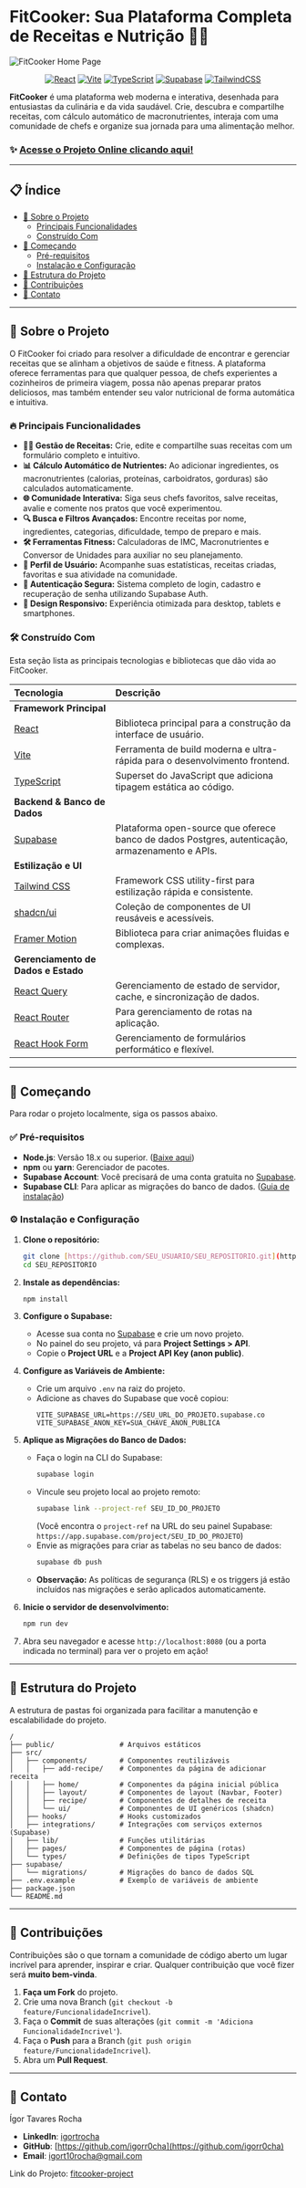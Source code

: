 # FitCooker: Sua Plataforma Completa de Receitas e Nutrição 🍳💪

![FitCooker Home Page](/public/equipe.jpg)

<div align="center">

[![React](https://img.shields.io/badge/React-18.3-%2361DAFB?logo=react)](https://react.dev/)
[![Vite](https://img.shields.io/badge/Vite-5.4-%23646CFF?logo=vite)](https://vitejs.dev/)
[![TypeScript](https://img.shields.io/badge/TypeScript-5.6-%233178C6?logo=typescript)](https://www.typescriptlang.org/)
[![Supabase](https://img.shields.io/badge/Supabase-2.50-darkgreen?logo=supabase)](https://supabase.io/)
[![TailwindCSS](https://img.shields.io/badge/Tailwind_CSS-3.4-%2306B6D4?logo=tailwindcss)](https://tailwindcss.com/)

</div>

**FitCooker** é uma plataforma web moderna e interativa, desenhada para entusiastas da culinária e da vida saudável. Crie, descubra e compartilhe receitas, com cálculo automático de macronutrientes, interaja com uma comunidade de chefs e organize sua jornada para uma alimentação melhor.

### ✨ [Acesse o Projeto Online clicando aqui!](https://fitcooker-v3.lovable.app)

---

## 📋 Índice

* [🌟 Sobre o Projeto](#-sobre-o-projeto)
    * [Principais Funcionalidades](#-principais-funcionalidades)
    * [Construído Com](#-construído-com)
* [🚀 Começando](#-começando)
    * [Pré-requisitos](#-pré-requisitos)
    * [Instalação e Configuração](#-instalação-e-configuração)
* [📂 Estrutura do Projeto](#-estrutura-do-projeto)
* [🤝 Contribuições](#-contribuições)
* [📧 Contato](#-contato)

---

## 🌟 Sobre o Projeto

O FitCooker foi criado para resolver a dificuldade de encontrar e gerenciar receitas que se alinham a objetivos de saúde e fitness. A plataforma oferece ferramentas para que qualquer pessoa, de chefs experientes a cozinheiros de primeira viagem, possa não apenas preparar pratos deliciosos, mas também entender seu valor nutricional de forma automática e intuitiva.

### 🔥 Principais Funcionalidades

* **👨‍🍳 Gestão de Receitas:** Crie, edite e compartilhe suas receitas com um formulário completo e intuitivo.
* **📊 Cálculo Automático de Nutrientes:** Ao adicionar ingredientes, os macronutrientes (calorias, proteínas, carboidratos, gorduras) são calculados automaticamente.
* **🌐 Comunidade Interativa:** Siga seus chefs favoritos, salve receitas, avalie e comente nos pratos que você experimentou.
* **🔍 Busca e Filtros Avançados:** Encontre receitas por nome, ingredientes, categorias, dificuldade, tempo de preparo e mais.
* **🛠️ Ferramentas Fitness:** Calculadoras de IMC, Macronutrientes e Conversor de Unidades para auxiliar no seu planejamento.
* **👤 Perfil de Usuário:** Acompanhe suas estatísticas, receitas criadas, favoritas e sua atividade na comunidade.
* **🔐 Autenticação Segura:** Sistema completo de login, cadastro e recuperação de senha utilizando Supabase Auth.
* **📱 Design Responsivo:** Experiência otimizada para desktop, tablets e smartphones.

### 🛠️ Construído Com

Esta seção lista as principais tecnologias e bibliotecas que dão vida ao FitCooker.

| Tecnologia | Descrição |
| :--- | :--- |
| **Framework Principal** | |
| [React](https://react.dev/) | Biblioteca principal para a construção da interface de usuário. |
| [Vite](https://vitejs.dev/) | Ferramenta de build moderna e ultra-rápida para o desenvolvimento frontend. |
| [TypeScript](https://www.typescriptlang.org/) | Superset do JavaScript que adiciona tipagem estática ao código. |
| **Backend & Banco de Dados** | |
| [Supabase](https://supabase.io/) | Plataforma open-source que oferece banco de dados Postgres, autenticação, armazenamento e APIs. |
| **Estilização e UI** | |
| [Tailwind CSS](https://tailwindcss.com/) | Framework CSS utility-first para estilização rápida e consistente. |
| [shadcn/ui](https://ui.shadcn.com/) | Coleção de componentes de UI reusáveis e acessíveis. |
| [Framer Motion](https://www.framer.com/motion/) | Biblioteca para criar animações fluidas e complexas. |
| **Gerenciamento de Dados e Estado** | |
| [React Query](https://tanstack.com/query/latest) | Gerenciamento de estado de servidor, cache, e sincronização de dados. |
| [React Router](https://reactrouter.com/) | Para gerenciamento de rotas na aplicação. |
| [React Hook Form](https://react-hook-form.com/) | Gerenciamento de formulários performático e flexível. |

---

## 🚀 Começando

Para rodar o projeto localmente, siga os passos abaixo.

### ✅ Pré-requisitos

* **Node.js**: Versão 18.x ou superior. ([Baixe aqui](https://nodejs.org/))
* **npm** ou **yarn**: Gerenciador de pacotes.
* **Supabase Account**: Você precisará de uma conta gratuita no [Supabase](https://supabase.com/).
* **Supabase CLI**: Para aplicar as migrações do banco de dados. ([Guia de instalação](https://supabase.com/docs/guides/cli/getting-started))

### ⚙️ Instalação e Configuração

1.  **Clone o repositório:**
    ```sh
    git clone [https://github.com/SEU_USUARIO/SEU_REPOSITORIO.git](https://github.com/SEU_USUARIO/SEU_REPOSITORIO.git)
    cd SEU_REPOSITORIO
    ```

2.  **Instale as dependências:**
    ```sh
    npm install
    ```

3.  **Configure o Supabase:**
    * Acesse sua conta no [Supabase](https://supabase.com/) e crie um novo projeto.
    * No painel do seu projeto, vá para **Project Settings > API**.
    * Copie o **Project URL** e a **Project API Key (anon public)**.

4.  **Configure as Variáveis de Ambiente:**
    * Crie um arquivo `.env` na raiz do projeto.
    * Adicione as chaves do Supabase que você copiou:
        ```env
        VITE_SUPABASE_URL=https://SEU_URL_DO_PROJETO.supabase.co
        VITE_SUPABASE_ANON_KEY=SUA_CHAVE_ANON_PUBLICA
        ```

5.  **Aplique as Migrações do Banco de Dados:**
    * Faça o login na CLI do Supabase:
        ```sh
        supabase login
        ```
    * Vincule seu projeto local ao projeto remoto:
        ```sh
        supabase link --project-ref SEU_ID_DO_PROJETO
        ```
        (Você encontra o `project-ref` na URL do seu painel Supabase: `https://app.supabase.com/project/SEU_ID_DO_PROJETO`)
    * Envie as migrações para criar as tabelas no seu banco de dados:
        ```sh
        supabase db push
        ```
    * **Observação:** As políticas de segurança (RLS) e os triggers já estão incluídos nas migrações e serão aplicados automaticamente.

6.  **Inicie o servidor de desenvolvimento:**
    ```sh
    npm run dev
    ```

7.  Abra seu navegador e acesse `http://localhost:8080` (ou a porta indicada no terminal) para ver o projeto em ação!

---

## 📂 Estrutura do Projeto

A estrutura de pastas foi organizada para facilitar a manutenção e escalabilidade do projeto.

```
/
├── public/                # Arquivos estáticos
├── src/
│   ├── components/        # Componentes reutilizáveis
│   │   ├── add-recipe/    # Componentes da página de adicionar receita
│   │   ├── home/          # Componentes da página inicial pública
│   │   ├── layout/        # Componentes de layout (Navbar, Footer)
│   │   ├── recipe/        # Componentes de detalhes de receita
│   │   └── ui/            # Componentes de UI genéricos (shadcn)
│   ├── hooks/             # Hooks customizados
│   ├── integrations/      # Integrações com serviços externos (Supabase)
│   ├── lib/               # Funções utilitárias
│   ├── pages/             # Componentes de página (rotas)
│   └── types/             # Definições de tipos TypeScript
├── supabase/
│   └── migrations/        # Migrações do banco de dados SQL
├── .env.example           # Exemplo de variáveis de ambiente
├── package.json
└── README.md
```

---

## 🤝 Contribuições

Contribuições são o que tornam a comunidade de código aberto um lugar incrível para aprender, inspirar e criar. Qualquer contribuição que você fizer será **muito bem-vinda**.

1.  **Faça um Fork** do projeto.
2.  Crie uma nova Branch (`git checkout -b feature/FuncionalidadeIncrivel`).
3.  Faça o **Commit** de suas alterações (`git commit -m 'Adiciona FuncionalidadeIncrivel'`).
4.  Faça o **Push** para a Branch (`git push origin feature/FuncionalidadeIncrivel`).
5.  Abra um **Pull Request**.

---

## 📧 Contato

Ígor Tavares Rocha

* **LinkedIn**: [igortrocha](https://www.linkedin.com/in/igor-roch4/)
* **GitHub**: [https://github.com/igorr0cha](https://github.com/igorr0cha)
* **Email**: [igort10rocha@gmail.com](mailto:igort10rocha@gmail.com)

Link do Projeto: [fitcooker-project](https://github.com/igorr0cha/fitcooker-v3)
